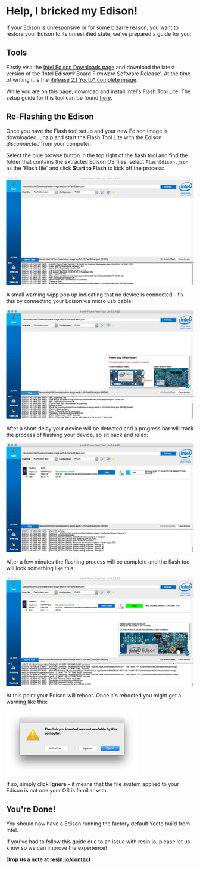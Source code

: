 # Help, I bricked my Edison!

If your Edison is unresponsive or for some bizarre reason, you want to restore your Edison to its unresinfied state, we've prepared a guide for you:

## Tools

Firstly visit the [Intel Edison Downloads page][edison-dl-page] and download the latest version of the 'Intel Edison® Board Firmware Software Release'. At the time of writing it is the [Release 2.1 Yocto* complete image][dl-link].

While you are on this page, download and install Intel's Flash Tool Lite. The setup guide for this tool can be found [here][flash-tool-setup].

## Re-Flashing the Edison

Once you have the Flash tool setup and your new Edison image is downloaded, unzip and start the Flash Tool Lite with the Edison *disconnected* from your computer.

Select the blue browse button in the top right of the flash tool and find the folder that contains the extracted Edison OS files, select `FlashEdison.json` as the 'Flash file' and click __Start to Flash__ to kick off the process:

![Select FlashEdison.json](/img/edison/flashtool-file-selected.png)

A small warning wipp pop up indicating that no device is connected - fix this by connecting your Edison via micro usb cable:

![Start Flashing](/img/edison/flashtool-device-unconnected.png)

After a short delay your device will be detected and a progress bar will track the process of flashing your device, so sit back and relax:

![Flashing progress](/img/edison/flashtool-flashing.png)

After a few minutes the flashing process will be complete and the flash tool will look something like this:

![Flashing complete](/img/edison/flashtool-complete.png)

At this point your Edison will reboot. Once it's rebooted you might get a warning like this:

<img src="/img/edison/edison-restart-warning.png" alt="eject warning" style="width: 70%" />

If so, simply click __Ignore__ - it means that the file system applied to your Edison is not one your OS is familiar with.

## You're Done!

You should now have a Edison running the factory default Yocto build from Intel.

If you've had to follow this guide due to an issue with resin.io, please let us know so we can improve the experience!

**Drop us a note at [resin.io/contact](https://resin.io/contact/)**

[edison-dl-page]:https://software.intel.com/en-us/iot/hardware/edison/downloads
[dl-link]:http://downloadmirror.intel.com/25028/eng/edison-image-ww25.5-15.zip
[flash-tool-setup]:https://software.intel.com/en-us/articles/flash-tool-lite-user-manual
